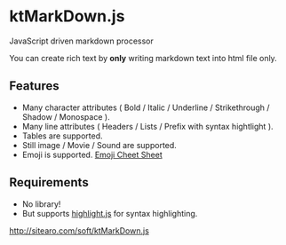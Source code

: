 # ktMarkDown.js
JavaScript driven markdown processor

You can create rich text by **only** writing markdown text into html file only.

## Features

* Many character attributes ( Bold / Italic / Underline / Strikethrough / Shadow / Monospace ).
* Many line attributes ( Headers / Lists / Prefix with syntax hightlight ).
* Tables are supported.
* Still image / Movie / Sound are supported.
* Emoji is supported. [Emoji Cheet Sheet](http://www.emoji-cheat-sheet.com)

## Requirements

* No library!
* But supports [highlight.js](https://highlightjs.org) for syntax highlighting.

http://sitearo.com/soft/ktMarkDown.js
